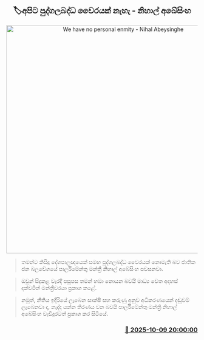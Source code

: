 <p align='center'><b><h2 align='center' title='We have no personal enmity - Nihal Abeysinghe'>🏷අපිට පුද්ගලබද්ධ වෛරයක් නැහැ - නිහාල් අබේසිංහ</h2></b></p>
<p align='center'><img src='https://helakuru.sgp1.cdn.digitaloceanspaces.com/esana/images/lib/nihal-abeysinghe-npp.jpg' width='600' alt='We have no personal enmity - Nihal Abeysinghe'></p>

> තමන්ට කිසිදු දේශපාලඥයෙක් සමඟ පුද්ගලබද්ධ වෛරයක් නොමැති බව ජාතික ජන බලවේගයේ පාර්ලිමේන්තු මන්ත්‍රී නිහාල් අබේසිංහ පවසනවා.

> ඔවුන් සිදුකළ වැරදි පසුපස තමන් හඹා නොයන බවයි මාධ්‍ය වෙත අදහස් දක්වමින් මන්ත්‍රීවරයා ප්‍රකාශ කළේ.

> නමුත්, නීතිය ඉදිරියේ ලැබෙන සාක්ෂි සහ කරුණු අනුව අධිකරණයෙන් දඬුවම් ලැබෙනවා ද, නැද්ද යන්න තීරණය වන බවයි පාර්ලිමේන්තු මන්ත්‍රී නිහාල් අබේසිංහ වැඩිදුරටත් ප්‍රකාශ කර සිටියේ.



<h3 align='right'><a href='https://www.helakuru.lk/esana/p/114352/'>📅 2025-10-09 20:00:00</a></h3>
